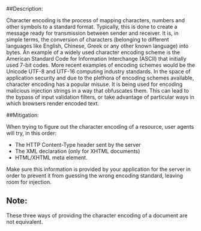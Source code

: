 ##Description:

Character encoding is the process of mapping characters, numbers and other symbols to a
standard format. Typically, this is done to create a message ready for transmission
between sender and receiver. It is, in simple terms, the conversion of characters
(belonging to different languages like English, Chinese, Greek or any other known language)
into bytes. An example of a widely used character encoding scheme is the American
Standard Code for Information Interchange (ASCII) that initially used 7-bit codes.
More recent examples of encoding schemes would be the Unicode UTF-8 and UTF-16 computing
industry standards. In the space of application security and due to the plethora of
encoding schemes available, character encoding has a popular misuse. It is being used for
encoding malicious injection strings in a way that obfuscates them. This can lead to the
bypass of input validation filters, or take advantage of particular ways in which browsers
render encoded text.

##Mitigation:

When trying to figure out the character encoding of a resource, user agents will try, in
this order:

- The HTTP Content-Type header sent by the server
- The XML declaration (only for XHTML documents)
- HTML/XHTML meta element.

Make sure this information is provided by your application for the server in order to
prevent it from guessing the wrong encoding standard, leaving room for injection.

## Note:

These three ways of providing the character encoding of a document are not
equivalent.
